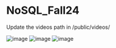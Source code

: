 # NoSQL_Fall24

Update the videos path in /public/videos/

![image](https://github.com/user-attachments/assets/bdd754f7-5497-4b37-a04c-1736a7a883fe)
![image](https://github.com/user-attachments/assets/731061cc-6c86-4bf7-b99f-773d3fbff086)
![image](https://github.com/user-attachments/assets/1de9b62b-b39a-4aeb-a474-9c5a57e744c1)
